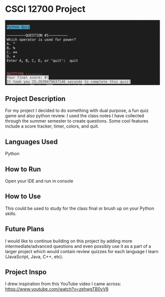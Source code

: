 # CSCI 12700 Project
<p>
<img src="python_quiz_ss.png" alt="Console Screenshot"/>
<p>

## Project Description 
For my project I decided to do something with dual purpose, a fun quiz game and also python review. I used the class notes I have collected through the summer semester to create questions.
Some cool features include a score tracker, timer, colors, and quit.

## Languages Used 
Python

## How to Run
Open your IDE and run in console

## How to Use
This could be used to study for the class final or brush up on your Python skills.

## Future Plans 
I would like to continue building on this project by adding more intermediate/advanced questions and even possibly use it as a part of a larger project which would contain review quizzes for each language I learn (JavaScript, Java, C++, etc). 

## Project Inspo
I drew inspiration from this YouTube video I came across: https://www.youtube.com/watch?v=zehwgTB0vV8 